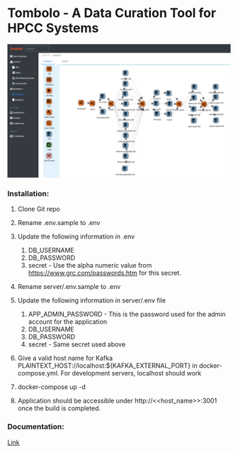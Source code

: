 # Tombolo - A Data Curation Tool for HPCC Systems

![](/docs/images/tombolo/Slide1.png)

### Installation:

1. Clone Git repo
2. Rename .env.sample to .env
2. Update the following information in .env
    1.  DB_USERNAME
    2.  DB_PASSWORD
    3.  secret - Use the alpha numeric value from https://www.grc.com/passwords.htm for this secret.

3. Rename server/.env.sample to .env
4. Update the following information in server/.env file
    1.  APP_ADMIN_PASSWORD - This is the password used for the admin account for the application
    2.  DB_USERNAME
    3.  DB_PASSWORD
    4.  secret - Same secret used above
5. Give a valid host name for Kafka PLAINTEXT_HOST://localhost:${KAFKA_EXTERNAL_PORT} in docker-compose.yml. For development servers, localhost should work
6. docker-compose up -d
7. Application should be accessible under http://<<host_name>>:3001 once the build is completed.

### Documentation:

[Link](docs/README.md)
